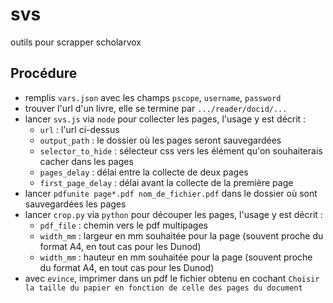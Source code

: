 # svs

outils pour scrapper scholarvox

## Procédure

- remplis `vars.json` avec les champs `pscope`, `username`, `password`
- trouver l'url d'un livre, elle se termine par `.../reader/docid/...`
- lancer `svs.js` via `node` pour collecter les pages, l'usage y est décrit :
  - `url` : l'url ci-dessus
  - `output_path` : le dossier où les pages seront sauvegardées
  - `selector_to_hide` : sélecteur css vers les élément qu'on souhaiterais cacher dans les pages
  - `pages_delay` : délai entre la collecte de deux pages
  - `first_page_delay` : délai avant la collecte de la première page
- lancer `pdfunite page*.pdf nom_de_fichier.pdf` dans le dossier où sont sauvegardées les pages
- lancer `crop.py` via `python` pour découper les pages, l'usage y est décrit :
  - `pdf_file` : chemin vers le pdf multipages
  - `width_mm` : largeur en mm souhaitée pour la page (souvent proche du format A4, en tout cas pour les Dunod)
  - `width_mm` : hauteur en mm souhaitée pour la page (souvent proche du format A4, en tout cas pour les Dunod)
- avec `evince`, imprimer dans un pdf le fichier obtenu en cochant `Choisir la taille du papier en fonction de celle des pages du document`